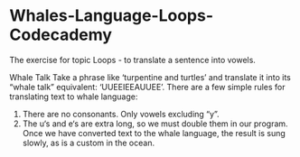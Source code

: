 # Whales-Language-Loops-Codecademy
The exercise for topic Loops - to translate a sentence into vowels. 

Whale Talk
Take a phrase like ‘turpentine and turtles’ and translate it into its “whale talk” equivalent: ‘UUEEIEEAUUEE’.
There are a few simple rules for translating text to whale language:

1) There are no consonants. Only vowels excluding “y”.
2) The u‘s and e‘s are extra long, so we must double them in our program.
Once we have converted text to the whale language, the result is sung slowly, as is a custom in the ocean.
